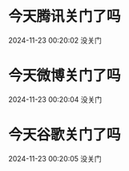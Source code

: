 # 今天腾讯关门了吗

2024-11-23 00:20:02 没关门

# 今天微博关门了吗

2024-11-23 00:20:04 没关门

# 今天谷歌关门了吗

2024-11-23 00:20:05 没关门

